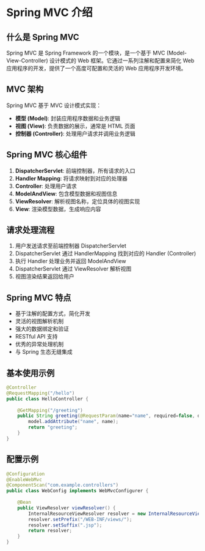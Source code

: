 # Spring MVC 介绍

## 什么是 Spring MVC

Spring MVC 是 Spring Framework 的一个模块，是一个基于 MVC (Model-View-Controller) 设计模式的 Web 框架。它通过一系列注解和配置来简化 Web 应用程序的开发，提供了一个高度可配置和灵活的 Web 应用程序开发环境。

## MVC 架构

Spring MVC 基于 MVC 设计模式实现：

- **模型 (Model)**: 封装应用程序数据和业务逻辑
- **视图 (View)**: 负责数据的展示，通常是 HTML 页面
- **控制器 (Controller)**: 处理用户请求并调用业务逻辑

## Spring MVC 核心组件

1. **DispatcherServlet**: 前端控制器，所有请求的入口
2. **Handler Mapping**: 将请求映射到对应的处理器
3. **Controller**: 处理用户请求
4. **ModelAndView**: 包含模型数据和视图信息
5. **ViewResolver**: 解析视图名称，定位具体的视图实现
6. **View**: 渲染模型数据，生成响应内容

## 请求处理流程

1. 用户发送请求至前端控制器 DispatcherServlet
2. DispatcherServlet 通过 HandlerMapping 找到对应的 Handler (Controller)
3. 执行 Handler 处理业务并返回 ModelAndView
4. DispatcherServlet 通过 ViewResolver 解析视图
5. 视图渲染结果返回给用户

## Spring MVC 特点

- 基于注解的配置方式，简化开发
- 灵活的视图解析机制
- 强大的数据绑定和验证
- RESTful API 支持
- 优秀的异常处理机制
- 与 Spring 生态无缝集成

## 基本使用示例

```java
@Controller
@RequestMapping("/hello")
public class HelloController {
    
    @GetMapping("/greeting")
    public String greeting(@RequestParam(name="name", required=false, defaultValue="World") String name, Model model) {
        model.addAttribute("name", name);
        return "greeting";
    }
}
```

## 配置示例

```java
@Configuration
@EnableWebMvc
@ComponentScan("com.example.controllers")
public class WebConfig implements WebMvcConfigurer {
    
    @Bean
    public ViewResolver viewResolver() {
        InternalResourceViewResolver resolver = new InternalResourceViewResolver();
        resolver.setPrefix("/WEB-INF/views/");
        resolver.setSuffix(".jsp");
        return resolver;
    }
}
```